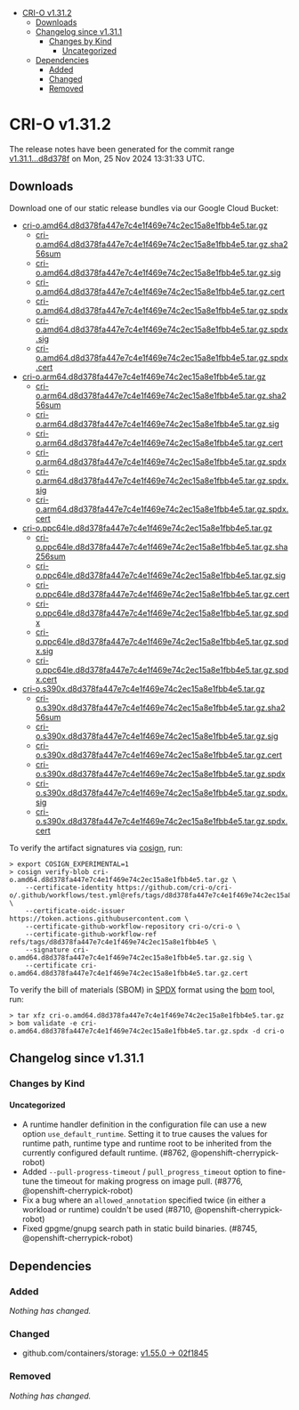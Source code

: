 - [CRI-O v1.31.2](#cri-o-v1312)
  - [Downloads](#downloads)
  - [Changelog since v1.31.1](#changelog-since-v1311)
    - [Changes by Kind](#changes-by-kind)
      - [Uncategorized](#uncategorized)
  - [Dependencies](#dependencies)
    - [Added](#added)
    - [Changed](#changed)
    - [Removed](#removed)

# CRI-O v1.31.2

The release notes have been generated for the commit range
[v1.31.1...d8d378f](https://github.com/cri-o/cri-o/compare/v1.31.1...v1.31.2) on Mon, 25 Nov 2024 13:31:33 UTC.

## Downloads

Download one of our static release bundles via our Google Cloud Bucket:

- [cri-o.amd64.d8d378fa447e7c4e1f469e74c2ec15a8e1fbb4e5.tar.gz](https://storage.googleapis.com/cri-o/artifacts/cri-o.amd64.d8d378fa447e7c4e1f469e74c2ec15a8e1fbb4e5.tar.gz)
  - [cri-o.amd64.d8d378fa447e7c4e1f469e74c2ec15a8e1fbb4e5.tar.gz.sha256sum](https://storage.googleapis.com/cri-o/artifacts/cri-o.amd64.d8d378fa447e7c4e1f469e74c2ec15a8e1fbb4e5.tar.gz.sha256sum)
  - [cri-o.amd64.d8d378fa447e7c4e1f469e74c2ec15a8e1fbb4e5.tar.gz.sig](https://storage.googleapis.com/cri-o/artifacts/cri-o.amd64.d8d378fa447e7c4e1f469e74c2ec15a8e1fbb4e5.tar.gz.sig)
  - [cri-o.amd64.d8d378fa447e7c4e1f469e74c2ec15a8e1fbb4e5.tar.gz.cert](https://storage.googleapis.com/cri-o/artifacts/cri-o.amd64.d8d378fa447e7c4e1f469e74c2ec15a8e1fbb4e5.tar.gz.cert)
  - [cri-o.amd64.d8d378fa447e7c4e1f469e74c2ec15a8e1fbb4e5.tar.gz.spdx](https://storage.googleapis.com/cri-o/artifacts/cri-o.amd64.d8d378fa447e7c4e1f469e74c2ec15a8e1fbb4e5.tar.gz.spdx)
  - [cri-o.amd64.d8d378fa447e7c4e1f469e74c2ec15a8e1fbb4e5.tar.gz.spdx.sig](https://storage.googleapis.com/cri-o/artifacts/cri-o.amd64.d8d378fa447e7c4e1f469e74c2ec15a8e1fbb4e5.tar.gz.spdx.sig)
  - [cri-o.amd64.d8d378fa447e7c4e1f469e74c2ec15a8e1fbb4e5.tar.gz.spdx.cert](https://storage.googleapis.com/cri-o/artifacts/cri-o.amd64.d8d378fa447e7c4e1f469e74c2ec15a8e1fbb4e5.tar.gz.spdx.cert)
- [cri-o.arm64.d8d378fa447e7c4e1f469e74c2ec15a8e1fbb4e5.tar.gz](https://storage.googleapis.com/cri-o/artifacts/cri-o.arm64.d8d378fa447e7c4e1f469e74c2ec15a8e1fbb4e5.tar.gz)
  - [cri-o.arm64.d8d378fa447e7c4e1f469e74c2ec15a8e1fbb4e5.tar.gz.sha256sum](https://storage.googleapis.com/cri-o/artifacts/cri-o.arm64.d8d378fa447e7c4e1f469e74c2ec15a8e1fbb4e5.tar.gz.sha256sum)
  - [cri-o.arm64.d8d378fa447e7c4e1f469e74c2ec15a8e1fbb4e5.tar.gz.sig](https://storage.googleapis.com/cri-o/artifacts/cri-o.arm64.d8d378fa447e7c4e1f469e74c2ec15a8e1fbb4e5.tar.gz.sig)
  - [cri-o.arm64.d8d378fa447e7c4e1f469e74c2ec15a8e1fbb4e5.tar.gz.cert](https://storage.googleapis.com/cri-o/artifacts/cri-o.arm64.d8d378fa447e7c4e1f469e74c2ec15a8e1fbb4e5.tar.gz.cert)
  - [cri-o.arm64.d8d378fa447e7c4e1f469e74c2ec15a8e1fbb4e5.tar.gz.spdx](https://storage.googleapis.com/cri-o/artifacts/cri-o.arm64.d8d378fa447e7c4e1f469e74c2ec15a8e1fbb4e5.tar.gz.spdx)
  - [cri-o.arm64.d8d378fa447e7c4e1f469e74c2ec15a8e1fbb4e5.tar.gz.spdx.sig](https://storage.googleapis.com/cri-o/artifacts/cri-o.arm64.d8d378fa447e7c4e1f469e74c2ec15a8e1fbb4e5.tar.gz.spdx.sig)
  - [cri-o.arm64.d8d378fa447e7c4e1f469e74c2ec15a8e1fbb4e5.tar.gz.spdx.cert](https://storage.googleapis.com/cri-o/artifacts/cri-o.arm64.d8d378fa447e7c4e1f469e74c2ec15a8e1fbb4e5.tar.gz.spdx.cert)
- [cri-o.ppc64le.d8d378fa447e7c4e1f469e74c2ec15a8e1fbb4e5.tar.gz](https://storage.googleapis.com/cri-o/artifacts/cri-o.ppc64le.d8d378fa447e7c4e1f469e74c2ec15a8e1fbb4e5.tar.gz)
  - [cri-o.ppc64le.d8d378fa447e7c4e1f469e74c2ec15a8e1fbb4e5.tar.gz.sha256sum](https://storage.googleapis.com/cri-o/artifacts/cri-o.ppc64le.d8d378fa447e7c4e1f469e74c2ec15a8e1fbb4e5.tar.gz.sha256sum)
  - [cri-o.ppc64le.d8d378fa447e7c4e1f469e74c2ec15a8e1fbb4e5.tar.gz.sig](https://storage.googleapis.com/cri-o/artifacts/cri-o.ppc64le.d8d378fa447e7c4e1f469e74c2ec15a8e1fbb4e5.tar.gz.sig)
  - [cri-o.ppc64le.d8d378fa447e7c4e1f469e74c2ec15a8e1fbb4e5.tar.gz.cert](https://storage.googleapis.com/cri-o/artifacts/cri-o.ppc64le.d8d378fa447e7c4e1f469e74c2ec15a8e1fbb4e5.tar.gz.cert)
  - [cri-o.ppc64le.d8d378fa447e7c4e1f469e74c2ec15a8e1fbb4e5.tar.gz.spdx](https://storage.googleapis.com/cri-o/artifacts/cri-o.ppc64le.d8d378fa447e7c4e1f469e74c2ec15a8e1fbb4e5.tar.gz.spdx)
  - [cri-o.ppc64le.d8d378fa447e7c4e1f469e74c2ec15a8e1fbb4e5.tar.gz.spdx.sig](https://storage.googleapis.com/cri-o/artifacts/cri-o.ppc64le.d8d378fa447e7c4e1f469e74c2ec15a8e1fbb4e5.tar.gz.spdx.sig)
  - [cri-o.ppc64le.d8d378fa447e7c4e1f469e74c2ec15a8e1fbb4e5.tar.gz.spdx.cert](https://storage.googleapis.com/cri-o/artifacts/cri-o.ppc64le.d8d378fa447e7c4e1f469e74c2ec15a8e1fbb4e5.tar.gz.spdx.cert)
- [cri-o.s390x.d8d378fa447e7c4e1f469e74c2ec15a8e1fbb4e5.tar.gz](https://storage.googleapis.com/cri-o/artifacts/cri-o.s390x.d8d378fa447e7c4e1f469e74c2ec15a8e1fbb4e5.tar.gz)
  - [cri-o.s390x.d8d378fa447e7c4e1f469e74c2ec15a8e1fbb4e5.tar.gz.sha256sum](https://storage.googleapis.com/cri-o/artifacts/cri-o.s390x.d8d378fa447e7c4e1f469e74c2ec15a8e1fbb4e5.tar.gz.sha256sum)
  - [cri-o.s390x.d8d378fa447e7c4e1f469e74c2ec15a8e1fbb4e5.tar.gz.sig](https://storage.googleapis.com/cri-o/artifacts/cri-o.s390x.d8d378fa447e7c4e1f469e74c2ec15a8e1fbb4e5.tar.gz.sig)
  - [cri-o.s390x.d8d378fa447e7c4e1f469e74c2ec15a8e1fbb4e5.tar.gz.cert](https://storage.googleapis.com/cri-o/artifacts/cri-o.s390x.d8d378fa447e7c4e1f469e74c2ec15a8e1fbb4e5.tar.gz.cert)
  - [cri-o.s390x.d8d378fa447e7c4e1f469e74c2ec15a8e1fbb4e5.tar.gz.spdx](https://storage.googleapis.com/cri-o/artifacts/cri-o.s390x.d8d378fa447e7c4e1f469e74c2ec15a8e1fbb4e5.tar.gz.spdx)
  - [cri-o.s390x.d8d378fa447e7c4e1f469e74c2ec15a8e1fbb4e5.tar.gz.spdx.sig](https://storage.googleapis.com/cri-o/artifacts/cri-o.s390x.d8d378fa447e7c4e1f469e74c2ec15a8e1fbb4e5.tar.gz.spdx.sig)
  - [cri-o.s390x.d8d378fa447e7c4e1f469e74c2ec15a8e1fbb4e5.tar.gz.spdx.cert](https://storage.googleapis.com/cri-o/artifacts/cri-o.s390x.d8d378fa447e7c4e1f469e74c2ec15a8e1fbb4e5.tar.gz.spdx.cert)

To verify the artifact signatures via [cosign](https://github.com/sigstore/cosign), run:

```console
> export COSIGN_EXPERIMENTAL=1
> cosign verify-blob cri-o.amd64.d8d378fa447e7c4e1f469e74c2ec15a8e1fbb4e5.tar.gz \
    --certificate-identity https://github.com/cri-o/cri-o/.github/workflows/test.yml@refs/tags/d8d378fa447e7c4e1f469e74c2ec15a8e1fbb4e5 \
    --certificate-oidc-issuer https://token.actions.githubusercontent.com \
    --certificate-github-workflow-repository cri-o/cri-o \
    --certificate-github-workflow-ref refs/tags/d8d378fa447e7c4e1f469e74c2ec15a8e1fbb4e5 \
    --signature cri-o.amd64.d8d378fa447e7c4e1f469e74c2ec15a8e1fbb4e5.tar.gz.sig \
    --certificate cri-o.amd64.d8d378fa447e7c4e1f469e74c2ec15a8e1fbb4e5.tar.gz.cert
```

To verify the bill of materials (SBOM) in [SPDX](https://spdx.org) format using the [bom](https://sigs.k8s.io/bom) tool, run:

```console
> tar xfz cri-o.amd64.d8d378fa447e7c4e1f469e74c2ec15a8e1fbb4e5.tar.gz
> bom validate -e cri-o.amd64.d8d378fa447e7c4e1f469e74c2ec15a8e1fbb4e5.tar.gz.spdx -d cri-o
```

## Changelog since v1.31.1

### Changes by Kind

#### Uncategorized
 - A runtime handler definition in the configuration file can use a new option `use_default_runtime`. Setting it to true causes the values for runtime path, runtime type and runtime root to be inherited from the currently configured default runtime. (#8762, @openshift-cherrypick-robot)
 - Added `--pull-progress-timeout` / `pull_progress_timeout` option to fine-tune the timeout for making progress on image pull. (#8776, @openshift-cherrypick-robot)
 - Fix a bug where an `allowed_annotation` specified twice (in either a workload or runtime) couldn't be used (#8710, @openshift-cherrypick-robot)
 - Fixed gpgme/gnupg search path in static build binaries. (#8745, @openshift-cherrypick-robot)

## Dependencies

### Added
_Nothing has changed._

### Changed
- github.com/containers/storage: [v1.55.0 → 02f1845](https://github.com/containers/storage/compare/v1.55.0...02f1845)

### Removed
_Nothing has changed._
